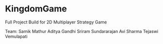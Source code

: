 # KingdomGame
Full Project Build for 2D Multiplayer Strategy Game

Team:
Samik Mathur
Aditya Gandhi
Sriram Sundararajan
Avi Sharma
Tejaswi Vemulapati
